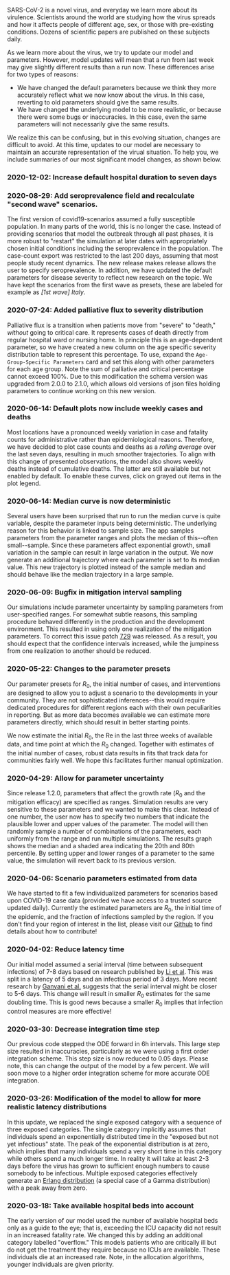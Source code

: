 SARS-CoV-2 is a novel virus, and everyday we learn more about its virulence. Scientists around the world are studying
how the virus spreads and how it affects people of different age, sex, or those with pre-existing conditions. Dozens of
scientific papers are published on these subjects daily.

As we learn more about the virus, we try to update our model and parameters. However, model updates will mean that a run
from last week may give slightly different results than a run now. These differences arise for two types of reasons:

- We have changed the default parameters because we think they more accurately reflect what we now know about the virus.
  In this case, reverting to old parameters should give the same results.
- We have changed the underlying model to be more realistic, or because there were some bugs or inaccuracies. In this
  case, even the same parameters will not necessarily give the same results.

We realize this can be confusing, but in this evolving situation, changes are difficult to avoid. At this time, updates
to our model are necessary to maintain an accurate representation of the virual situation. To help you, we include
summaries of our most significant model changes, as shown below.

### 2020-12-02: Increase default hospital duration to seven days


### 2020-08-29: Add seroprevalence field and recalculate "second wave" scenarios.

The first version of covid19-scenarios assumed a fully susceptible population. In many parts of the world, this is no
longer the case. Instead of providing scenarios that model the outbreak through all past phases, it is more robust to
"restart" the simulation at later dates with appropriately chosen initial conditions including the seroprevalence in the
population. The case-count export was restricted to the last 200 days, assuming that most people study recent dynamics. 
The new release makes release allows the user to specify seroprevalence. In addition, we have updated the
default parameters for disease severity to reflect new research on the topic. We have kept the scenarios from the first
wave as presets, these are labeled for example as _[1st wave] Italy_. 

### 2020-07-24: Added palliative flux to severity distribution

Palliative flux is a transition when patients move from "severe" to "death," _without_ going to critical care. It
represents cases of death directly from regular hospital ward or nursing home. In principle this is an age-dependent
parameter, so we have created a new column on the age specific severity distribution table to represent this percentage.
To use, expand the `Age-Group-Specific Parameters` card and set this along with other parameters for each age group.
Note the sum of palliative and critical percentage cannot exceed 100%. Due to this modification the schema version was
upgraded from 2.0.0 to 2.1.0, which allows old versions of json files holding parameters to continue working on this new
version.

### 2020-06-14: Default plots now include weekly cases and deaths

Most locations have a pronounced weekly variation in case and fatality counts for administrative rather than
epidemiological reasons. Therefore, we have decided to plot case counts and deaths as a _rolling average_ over the last
seven days, resulting in much smoother trajectories. To align with this change of presented observations, the model also
shows weekly deaths instead of cumulative deaths. The latter are still available but not enabled by default. To enable
these curves, click on grayed out items in the plot legend.

### 2020-06-14: Median curve is now deterministic

Several users have been surprised that run to run the median curve is quite variable, despite the parameter inputs being
deterministic. The underlying reason for this behavior is linked to sample size. The app samples parameters from the
parameter ranges and plots the median of this--often small--sample. Since these parameters affect exponential growth,
small variation in the sample can result in large variation in the output. We now generate an additional trajectory
where each parameter is set to its median value. This new trajectory is plotted instead of the sample median and should
behave like the median trajectory in a large sample.

### 2020-06-09: Bugfix in mitigation interval sampling

Our simulations include parameter uncertainty by sampling parameters from user-specified ranges. For somewhat subtle
reasons, this sampling procedure behaved differently in the production and the development environment. This resulted in
using only one realization of the mitigation parameters. To correct this issue patch
[729](https://github.com/neherlab/covid19_scenarios/pull/729/commits/35ba172229c944fa0b88efbd1e112ecdcd71e97f) was
released. As a result, you should expect that the confidence intervals increased, while the jumpiness from one
realization to another should be reduced.

### 2020-05-22: Changes to the parameter presets

Our parameter presets for $R_0$, the initial number of cases, and interventions are designed to allow you to adjust a
scenario to the developments in your community. They are not sophisticated inferences--this would require dedicated
procedures for different regions each with their own peculiarities in reporting. But as more data becomes available we
can estimate more parameters directly, which should result in better starting points.

We now estimate the initial $R_0$, the Re in the last three weeks of available data, and time point at which the $R_0$
changed. Together with estimates of the initial number of cases, robust data results in fits that track data for
communities fairly well. We hope this facilitates further manual optimization.

### 2020-04-29: Allow for parameter uncertainty

Since release 1.2.0, parameters that affect the growth rate ($R_0$ and the mitigation efficacy) are specified as ranges.
Simulation results are very sensitive to these parameters and we wanted to make this clear. Instead of one number, the
user now has to specify two numbers that indicate the plausible lower and upper values of the parameter. The model will
then randomly sample a number of combinations of the parameters, each uniformly from the range and run multiple
simulations. The results graph shows the median and a shaded area indicating the 20th and 80th percentile. By setting
upper and lower ranges of a parameter to the same value, the simulation will revert back to its previous version.

### 2020-04-06: Scenario parameters estimated from data

We have started to fit a few individualized parameters for scenarios based upon COVID-19 case data (provided we have
access to a trusted source updated daily). Currently the estimated parameters are $R_0$, the initial time of the
epidemic, and the fraction of infections sampled by the region. If you don't find your region of interest in the list,
please visit our [Github](https://github.com/neherlab/covid19_scenarios/tree/master/data) to find details about how to
contribute!

### 2020-04-02: Reduce latency time

Our initial model assumed a serial interval (time between subsequent infections) of 7-8 days based on research published
by [Li et al](https://doi.org/10.1056/NEJMoa2001316). This was split in a latency of 5 days and an infectious period of
3 days. More recent research by [Ganyani et al.](https://www.medrxiv.org/content/10.1101/2020.03.05.20031815v1) suggests
that the serial interval might be closer to 5-6 days. This change will result in smaller $R_0$ estimates for the same
doubling time. This is good news because a smaller $R_0$ implies that infection control measures are more effective!

### 2020-03-30: Decrease integration time step

Our previous code stepped the ODE forward in 6h intervals. This large step size resulted in inaccuracies, particularly
as we were using a first order integration scheme. This step size is now reduced to 0.05 days. Please note, this can
change the output of the model by a few percent. We will soon move to a higher order integration scheme for more
accurate ODE integration.

### 2020-03-26: Modification of the model to allow for more realistic latency distributions

In this update, we replaced the single exposed category with a sequence of three exposed categories. The single category
implicitly assumes that individuals spend an exponentially distributed time in the "exposed but not yet infectious"
state. The peak of the exponential distribution is at zero, which implies that many individuals spend a very short time
in this category while others spend a much longer time. In reality it will take at least 2-3 days before the virus has
grown to sufficient enough numbers to cause somebody to be infectious. Multiple exposed categories effectively generate
an [Erlang distribution](https://en.wikipedia.org/wiki/Erlang_distribution) (a special case of a Gamma distribution)
with a peak away from zero.

### 2020-03-18: Take available hospital beds into account

The early version of our model used the number of available hospital beds only as a guide to the eye; that is, exceeding
the ICU capacity did not result in an increased fatality rate. We changed this by adding an additional category labelled
"overflow." This models patients who are critically ill but do not get the treatment they require because no ICUs are
available. These individuals die at an increased rate. Note, in the allocation algorithms, younger individuals are given
priority.
